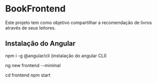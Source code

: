 # BookFrontend

Este projeto tem como objetivo compartilhar a recomendação de livros através de seus leitores.

## Instalação do Angular

npm i -g @angular/cli (instalação do angular CLI)

ng new frontend --minimal

cd frontend
npm start
